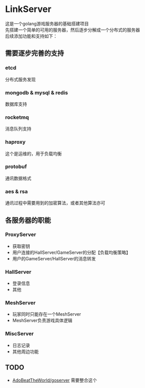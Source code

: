 # LinkServer
这是一个golang游戏服务器的基础搭建项目  
先搭建一个简单的可用的服务器，然后逐步分解成一个分布式的服务器  
后续添加功能和支持如下：  
## 需要逐步完善的支持
### etcd
分布式服务发现
### mongodb & mysql & redis
数据库支持
### rocketmq
消息队列支持
### haproxy
这个是运维的，用于负载均衡
### protobuf
通讯数据格式
### aes & rsa
通讯过程中需要用到的加密算法，或者其他算法亦可

## 各服务器的职能
### ProxyServer
* 获取密钥
* 用户连接的HallServer/GameServer的分配【负载均衡策略】
* 用户的GameServer/HallServer的消息转发

### HallServer
* 登录信息
* 其他

### MeshServer
* 玩家同时只能存在一个MeshServer
* MeshServer负责游戏具体逻辑

### MiscServer
* 日志记录
* 其他周边功能

## TODO
* [AdoBeatTheWorld/goserver](/https://github.com/AdoBeatTheWorld/goserver) 需要整合这个